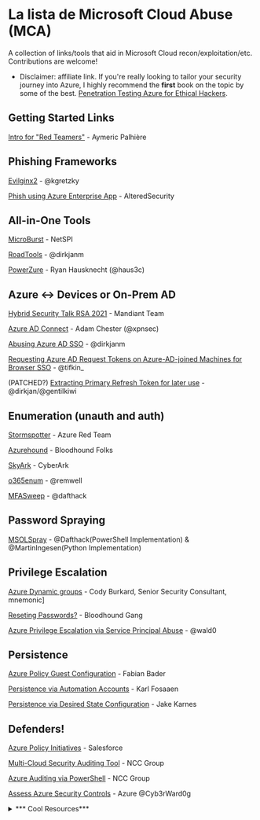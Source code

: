 # La lista de Microsoft Cloud Abuse (MCA)
A collection of links/tools that aid in Microsoft Cloud recon/exploitation/etc. Contributions are welcome!

- Disclaimer: affiliate link. If you're really looking to tailor your security journey into Azure, I highly recommend the **first** book on the topic by some of the best. [Penetration Testing Azure for Ethical Hackers](https://amzn.to/3gcolQA). 

## Getting Started Links
[Intro for "Red Teamers"](https://www.synacktiv.com/en/publications/azure-ad-introduction-for-red-teamers.html) - Aymeric Palhière

## Phishing Frameworks
[Evilginx2](https://github.com/kgretzky/evilginx2) - @kgretzky

[Phish using Azure Enterprise App](https://github.com/AlteredSecurity/365-Stealer) - AlteredSecurity

## All-in-One Tools

[MicroBurst](https://github.com/NetSPI/MicroBurst) - NetSPI

[RoadTools](https://github.com/dirkjanm/ROADtools) - @dirkjanm

[PowerZure](https://github.com/hausec/PowerZure) - Ryan Hausknecht (@haus3c)

## Azure <-> Devices or On-Prem AD

[Hybrid Security Talk  RSA 2021](https://www.youtube.com/watch?v=GILkob8XZ6E) - Mandiant Team

[Azure AD Connect](https://blog.xpnsec.com/azuread-connect-for-redteam/) - Adam Chester (@xpnsec)

[Abusing Azure AD SSO](https://dirkjanm.io/abusing-azure-ad-sso-with-the-primary-refresh-token/) - @dirkjanm

[Requesting Azure AD Request Tokens on Azure-AD-joined Machines for Browser SSO](https://posts.specterops.io/requesting-azure-ad-request-tokens-on-azure-ad-joined-machines-for-browser-sso-2b0409caad30) - @tifkin_

(PATCHED?) [Extracting Primary Refresh Token for later use](https://dirkjanm.io/digging-further-into-the-primary-refresh-token/) - @dirkjan/@gentilkiwi 

## Enumeration (unauth and auth)

[Stormspotter](https://github.com/Azure/Stormspotter) - Azure Red Team

[Azurehound](https://bloodhound.readthedocs.io/en/latest/data-collection/azurehound.html) - Bloodhound Folks

[SkyArk](https://github.com/cyberark/SkyArk) - CyberArk 

[o365enum](https://github.com/gremwell/o365enum) - @remwell 

[MFASweep](https://github.com/dafthack/MFASweep) - @dafthack

## Password Spraying
[MSOLSpray](https://github.com/MartinIngesen/MSOLSpray) - @Dafthack(PowerShell Implementation) & @MartinIngesen(Python Implementation)

## Privilege Escalation

[Azure Dynamic groups](https://www.mnemonic.no/blog/abusing-dynamic-groups-in-azure/) - Cody Burkard, Senior Security Consultant, mnemonic]

[Reseting Passwords?](https://docs.microsoft.com/en-us/azure/active-directory/roles/permissions-reference#password-reset-permissions) - Bloodhound Gang 

[Azure Privilege Escalation via Service Principal Abuse](https://posts.specterops.io/azure-privilege-escalation-via-service-principal-abuse-210ae2be2a5) - @wald0

## Persistence

[Azure Policy Guest Configuration](https://cloudbrothers.info/en/azure-persistence-azure-policy-guest-configuration/) - Fabian Bader

[Persistence via Automation Accounts](https://blog.netspi.com/maintaining-azure-persistence-via-automation-accounts/) - Karl Fosaaen

[Persistence via Desired State Configuration](https://www.netspi.com/blog/technical/cloud-penetration-testing/azure-persistence-with-desired-state-configurations/) - Jake Karnes

## Defenders!

[Azure Policy Initiatives](https://github.com/salesforce/cloud-guardrails#cloud-guardrails) - Salesforce 

[Multi-Cloud Security Auditing Tool](https://github.com/nccgroup/ScoutSuite) - NCC Group

[Azure Auditing via PowerShell](https://github.com/nccgroup/azucar/) - NCC Group

[Assess Azure Security Controls](https://cloud-katana.com/intro.html) - Azure @Cyb3rWard0g

<details>
<summary>*** Cool Resources***</summary>
<br>
- https://syfuhs.net/how-azure-ad-kerberos-works
</details>
